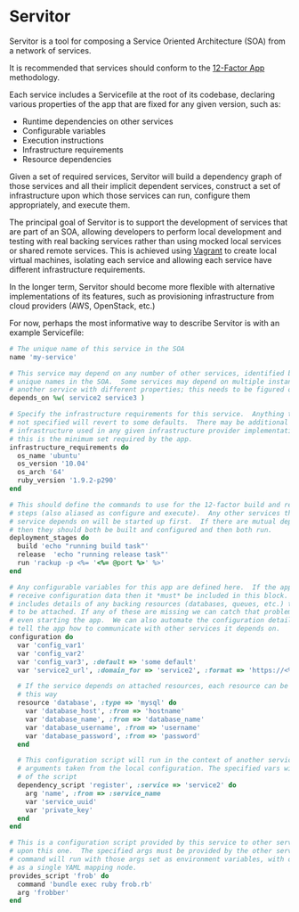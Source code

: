 # Servitor

Servitor is a tool for composing a Service Oriented Architecture (SOA) from a network
of services.

It is recommended that services should conform to the [12-Factor App](http://www.12factor.net/)
methodology.

Each service includes a Servicefile at the root of its codebase, declaring various properties
of the app that are fixed for any given version, such as:

* Runtime dependencies on other services
* Configurable variables
* Execution instructions
* Infrastructure requirements
* Resource dependencies

Given a set of required services, Servitor will build a dependency graph of those services
and all their implicit dependent services, construct a set of infrastructure upon which those
services can run, configure them appropriately, and execute them.

The principal goal of Servitor is to support the development of services that are part of an SOA,
allowing developers to perform local development and testing with real backing services rather
than using mocked local services or shared remote services.  This is achieved using
[Vagrant](http://vagrantup.com) to create local virtual machines, isolating each service and
allowing each service have different infrastructure requirements.

In the longer term, Servitor should become more flexible with alternative implementations of
its features, such as provisioning infrastructure from cloud providers (AWS, OpenStack, etc.)

For now, perhaps the most informative way to describe Servitor is with an example Servicefile:

```ruby
# The unique name of this service in the SOA
name 'my-service'

# This service may depend on any number of other services, identified by their
# unique names in the SOA.  Some services may depend on multiple instances of
# another service with different properties; this needs to be figured out.
depends_on %w( service2 service3 )

# Specify the infrastructure requirements for this service.  Anything that is
# not specified will revert to some defaults.  There may be additional
# infrastructure used in any given infrastructure provider implementation, but
# this is the minimum set required by the app.
infrastructure_requirements do
  os_name 'ubuntu'
  os_version '10.04'
  os_arch '64'
  ruby_version '1.9.2-p290'
end

# This should define the commands to use for the 12-factor build and release
# steps (also aliased as configure and execute).  Any other services that this
# service depends on will be started up first.  If there are mutual dependencies
# then they should both be built and configured and then both run.
deployment_stages do
  build 'echo "running build task"'
  release  'echo "running release task"'
  run 'rackup -p <%= '<%= @port %>' %>'
end

# Any configurable variables for this app are defined here.  If the app is to
# receive configuration data then it *must* be included in this block.  This
# includes details of any backing resources (databases, queues, etc.) that need
# to be attached. If any of these are missing we can catch that problem without
# even starting the app.  We can also automate the configuration details that
# tell the app how to communicate with other services it depends on.
configuration do
  var 'config_var1'
  var 'config_var2'
  var 'config_var3', :default => 'some default'
  var 'service2_url', :domain_for => 'service2', :format => 'https://<%= '<%= @value %>' %>'

  # If the service depends on attached resources, each resource can be configured
  # this way
  resource 'database', :type => 'mysql' do
    var 'database_host', :from => 'hostname'
    var 'database_name', :from => 'database_name'
    var 'database_username', :from => 'username'
    var 'database_password', :from => 'password'
  end

  # This configuration script will run in the context of another service, with the specified
  # arguments taken from the local configuration. The specified vars will be set from the output
  # of the script
  dependency_script 'register', :service => 'service2' do
    arg 'name', :from => :service_name
    var 'service_uuid'
    var 'private_key'
  end
end

# This is a configuration script provided by this service to other services that depend
# upon this one.  The specified args must be provided by the other service, and the given
# command will run with those args set as environment variables, with output sent to stdout
# as a single YAML mapping node.
provides_script 'frob' do
  command 'bundle exec ruby frob.rb'
  arg 'frobber'
end
```
